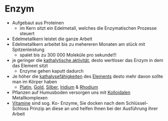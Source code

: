 # Enzym
- Aufgebaut aus Proteinen							
	- im Kern sitzt ein Edelmetall, welches die Enzymatischen Prozesse steuert
- Edelmetallkern leistet die ganze Arbeit
- Edelmetallkern arbeitet bis zu mehereren Monaten am stück mit Spitzenleistung
	- spalet bis zu 300 000 Moleküle pro sekunde!!!
- je geringer die [kathalytische aktivität](Kathalytisch%20aktives%20Metall.md), desto wertloser das Enzym in dem das Element sitzt
	- Enzyme gehen kaputt dadurch
- Je höher die [kathalysefähigkeiten](Kathalytisch%20aktives%20Metall.md) des [Elements](../Stoffe/Datenbank_Elemente_Des_Periodensystems/Datenbank%20Elemente%20des%20Periodensystems.md) desto mehr davon sollte man im Körper haben
	- [Platin](../Stoffe/Datenbank_Elemente_Des_Periodensystems/Platin.md), [Gold](../Stoffe/Datenbank_Elemente_Des_Periodensystems/Gold.md), [Silber](../Stoffe/Datenbank_Elemente_Des_Periodensystems/Silber.md),  [Iridium](../Stoffe/Datenbank_Elemente_Des_Periodensystems/Iridium.md) & [Rhodium](../Stoffe/Datenbank_Elemente_Des_Periodensystems/Rhodium.md)
- Pflanzen auf Humusboden versorgen uns mit [Kolloidalen](Kolloid.md) Metallkomplexen
- [Vitamine](../Stoffe/Nahrungs_Inhaltsstoffe/Vitamine/Vitamine.md) sind sog. Ko- Enzyme, Sie docken nach dem Schlüssel- Schloss Prinzip an diese an und helfen Ihnen bei der Ausführung ihrer Arbeit